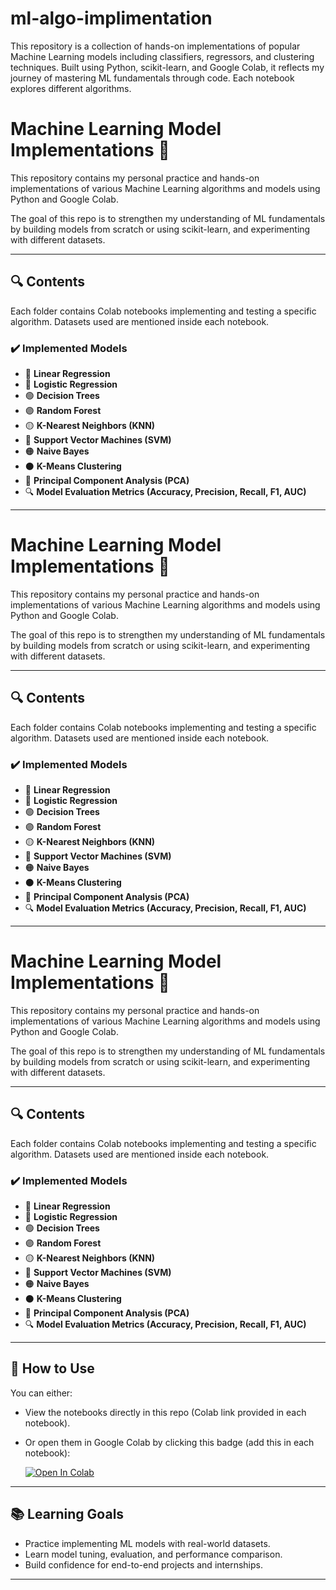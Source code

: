 # ml-algo-implimentation
This repository is a collection of hands-on implementations of popular Machine Learning models including classifiers, regressors, and clustering techniques. Built using Python, scikit-learn, and Google Colab, it reflects my journey of mastering ML fundamentals through code. Each notebook explores different algorithms.
# Machine Learning Model Implementations 🧠

This repository contains my personal practice and hands-on implementations of various Machine Learning algorithms and models using Python and Google Colab.

The goal of this repo is to strengthen my understanding of ML fundamentals by building models from scratch or using scikit-learn, and experimenting with different datasets.

---

## 🔍 Contents

Each folder contains Colab notebooks implementing and testing a specific algorithm. Datasets used are mentioned inside each notebook.

### ✔️ Implemented Models

- 🔴 **Linear Regression**
- 🔵 **Logistic Regression**
- 🟢 **Decision Trees**
- 🟣 **Random Forest**
- 🟡 **K-Nearest Neighbors (KNN)**
- 🔶 **Support Vector Machines (SVM)**
- 🟠 **Naive Bayes**
- ⚫ **K-Means Clustering**
- 🧩 **Principal Component Analysis (PCA)**
- 🔍 **Model Evaluation Metrics (Accuracy, Precision, Recall, F1, AUC)**

---

# Machine Learning Model Implementations 🧠

This repository contains my personal practice and hands-on implementations of various Machine Learning algorithms and models using Python and Google Colab.

The goal of this repo is to strengthen my understanding of ML fundamentals by building models from scratch or using scikit-learn, and experimenting with different datasets.

---

## 🔍 Contents

Each folder contains Colab notebooks implementing and testing a specific algorithm. Datasets used are mentioned inside each notebook.

### ✔️ Implemented Models

- 🔴 **Linear Regression**
- 🔵 **Logistic Regression**
- 🟢 **Decision Trees**
- 🟣 **Random Forest**
- 🟡 **K-Nearest Neighbors (KNN)**
- 🔶 **Support Vector Machines (SVM)**
- 🟠 **Naive Bayes**
- ⚫ **K-Means Clustering**
- 🧩 **Principal Component Analysis (PCA)**
- 🔍 **Model Evaluation Metrics (Accuracy, Precision, Recall, F1, AUC)**

---

# Machine Learning Model Implementations 🧠

This repository contains my personal practice and hands-on implementations of various Machine Learning algorithms and models using Python and Google Colab.

The goal of this repo is to strengthen my understanding of ML fundamentals by building models from scratch or using scikit-learn, and experimenting with different datasets.

---

## 🔍 Contents

Each folder contains Colab notebooks implementing and testing a specific algorithm. Datasets used are mentioned inside each notebook.

### ✔️ Implemented Models

- 🔴 **Linear Regression**
- 🔵 **Logistic Regression**
- 🟢 **Decision Trees**
- 🟣 **Random Forest**
- 🟡 **K-Nearest Neighbors (KNN)**
- 🔶 **Support Vector Machines (SVM)**
- 🟠 **Naive Bayes**
- ⚫ **K-Means Clustering**
- 🧩 **Principal Component Analysis (PCA)**
- 🔍 **Model Evaluation Metrics (Accuracy, Precision, Recall, F1, AUC)**

---

## 🚀 How to Use

You can either:

- View the notebooks directly in this repo (Colab link provided in each notebook).
- Or open them in Google Colab by clicking this badge (add this in each notebook):
  
  [![Open In Colab](https://colab.research.google.com/assets/colab-badge.svg)](https://colab.research.google.com/github/your-username/ml-model-practice/blob/main/Notebook_Path.ipynb)

---

## 📚 Learning Goals

- Practice implementing ML models with real-world datasets.
- Learn model tuning, evaluation, and performance comparison.
- Build confidence for end-to-end projects and internships.

---


